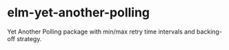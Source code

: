 # elm-yet-another-polling
Yet Another Polling package with min/max retry time intervals and backing-off strategy.
